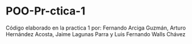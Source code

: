# POO-Pr-ctica-1
Código elaborado en la practica 1 por: Fernando Arciga Guzmán, Arturo Hernández Acosta, Jaime Lagunas Parra y Luis Fernando Walls Chávez
